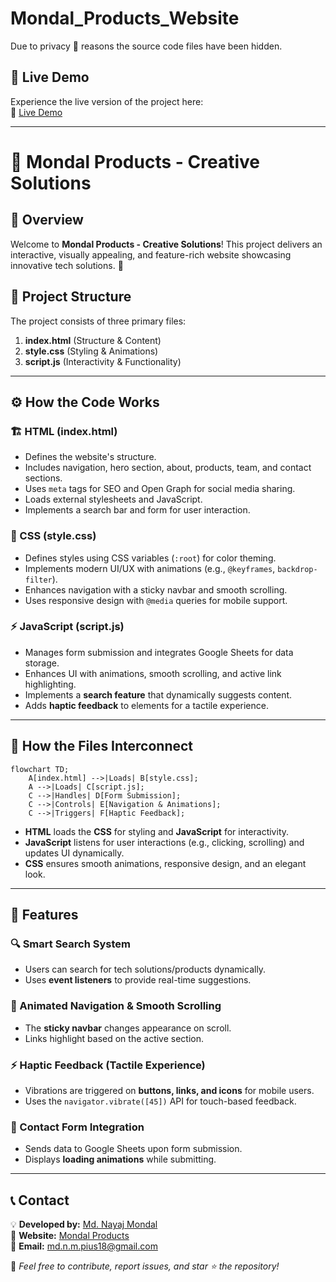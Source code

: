 # Mondal_Products_Website

Due to privacy 🔏 reasons the source code files have been hidden.


## 🚀 Live Demo
Experience the live version of the project here:  
🔗 [Live Demo](https://mondal-products.vercel.app/)

---

# 📌 Mondal Products - Creative Solutions

## 🌟 Overview
Welcome to **Mondal Products - Creative Solutions**! This project delivers an interactive, visually appealing, and feature-rich website showcasing innovative tech solutions. 🚀

## 📁 Project Structure
The project consists of three primary files:

1. **index.html** (Structure & Content)
2. **style.css** (Styling & Animations)
3. **script.js** (Interactivity & Functionality)

---

## ⚙️ How the Code Works

### 🏗 HTML (index.html)
- Defines the website's structure.
- Includes navigation, hero section, about, products, team, and contact sections.
- Uses `meta` tags for SEO and Open Graph for social media sharing.
- Loads external stylesheets and JavaScript.
- Implements a search bar and form for user interaction.

### 🎨 CSS (style.css)
- Defines styles using CSS variables (`:root`) for color theming.
- Implements modern UI/UX with animations (e.g., `@keyframes`, `backdrop-filter`).
- Enhances navigation with a sticky navbar and smooth scrolling.
- Uses responsive design with `@media` queries for mobile support.

### ⚡ JavaScript (script.js)
- Manages form submission and integrates Google Sheets for data storage.
- Enhances UI with animations, smooth scrolling, and active link highlighting.
- Implements a **search feature** that dynamically suggests content.
- Adds **haptic feedback** to elements for a tactile experience.

---

## 🔗 How the Files Interconnect

```mermaid
flowchart TD;
    A[index.html] -->|Loads| B[style.css];
    A -->|Loads| C[script.js];
    C -->|Handles| D[Form Submission];
    C -->|Controls| E[Navigation & Animations];
    C -->|Triggers| F[Haptic Feedback];
```

- **HTML** loads the **CSS** for styling and **JavaScript** for interactivity.
- **JavaScript** listens for user interactions (e.g., clicking, scrolling) and updates UI dynamically.
- **CSS** ensures smooth animations, responsive design, and an elegant look.

---

## 🌟 Features

### 🔍 Smart Search System
- Users can search for tech solutions/products dynamically.
- Uses **event listeners** to provide real-time suggestions.

### 📜 Animated Navigation & Smooth Scrolling
- The **sticky navbar** changes appearance on scroll.
- Links highlight based on the active section.

### ⚡ Haptic Feedback (Tactile Experience)
- Vibrations are triggered on **buttons, links, and icons** for mobile users.
- Uses the `navigator.vibrate([45])` API for touch-based feedback.

### 📧 Contact Form Integration
- Sends data to Google Sheets upon form submission.
- Displays **loading animations** while submitting.

---

## 📞 Contact
💡 **Developed by:** [Md. Nayaj Mondal](https://my-portfolio-website-eight-pi.vercel.app/)  
🔗 **Website:** [Mondal Products](https://mondal-products.vercel.app/)  
📧 **Email:** md.n.m.pius18@gmail.com  

🌟 *Feel free to contribute, report issues, and star ⭐ the repository!*
